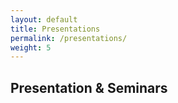 ```yaml
---
layout: default
title: Presentations 
permalink: /presentations/
weight: 5
---
```


## **Presentation & Seminars**

